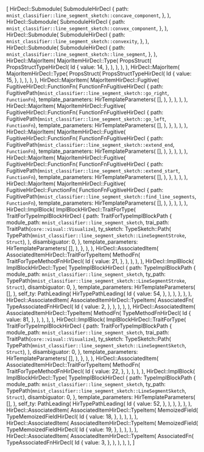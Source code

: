 [
    HirDecl::Submodule(
        SubmoduleHirDecl {
            path: `mnist_classifier::line_segment_sketch::concave_component`,
        },
    ),
    HirDecl::Submodule(
        SubmoduleHirDecl {
            path: `mnist_classifier::line_segment_sketch::convex_component`,
        },
    ),
    HirDecl::Submodule(
        SubmoduleHirDecl {
            path: `mnist_classifier::line_segment_sketch::convexity`,
        },
    ),
    HirDecl::Submodule(
        SubmoduleHirDecl {
            path: `mnist_classifier::line_segment_sketch::line_segment`,
        },
    ),
    HirDecl::MajorItem(
        MajorItemHirDecl::Type(
            PropsStruct(
                PropsStructTypeHirDecl(
                    Id {
                        value: 14,
                    },
                ),
            ),
        ),
    ),
    HirDecl::MajorItem(
        MajorItemHirDecl::Type(
            PropsStruct(
                PropsStructTypeHirDecl(
                    Id {
                        value: 15,
                    },
                ),
            ),
        ),
    ),
    HirDecl::MajorItem(
        MajorItemHirDecl::Fugitive(
            FugitiveHirDecl::FunctionFn(
                FunctionFnFugitiveHirDecl {
                    path: FugitivePath(`mnist_classifier::line_segment_sketch::go_right`, `FunctionFn`),
                    template_parameters: HirTemplateParameters(
                        [],
                    ),
                },
            ),
        ),
    ),
    HirDecl::MajorItem(
        MajorItemHirDecl::Fugitive(
            FugitiveHirDecl::FunctionFn(
                FunctionFnFugitiveHirDecl {
                    path: FugitivePath(`mnist_classifier::line_segment_sketch::go_left`, `FunctionFn`),
                    template_parameters: HirTemplateParameters(
                        [],
                    ),
                },
            ),
        ),
    ),
    HirDecl::MajorItem(
        MajorItemHirDecl::Fugitive(
            FugitiveHirDecl::FunctionFn(
                FunctionFnFugitiveHirDecl {
                    path: FugitivePath(`mnist_classifier::line_segment_sketch::extend_end`, `FunctionFn`),
                    template_parameters: HirTemplateParameters(
                        [],
                    ),
                },
            ),
        ),
    ),
    HirDecl::MajorItem(
        MajorItemHirDecl::Fugitive(
            FugitiveHirDecl::FunctionFn(
                FunctionFnFugitiveHirDecl {
                    path: FugitivePath(`mnist_classifier::line_segment_sketch::extend_start`, `FunctionFn`),
                    template_parameters: HirTemplateParameters(
                        [],
                    ),
                },
            ),
        ),
    ),
    HirDecl::MajorItem(
        MajorItemHirDecl::Fugitive(
            FugitiveHirDecl::FunctionFn(
                FunctionFnFugitiveHirDecl {
                    path: FugitivePath(`mnist_classifier::line_segment_sketch::find_line_segments`, `FunctionFn`),
                    template_parameters: HirTemplateParameters(
                        [],
                    ),
                },
            ),
        ),
    ),
    HirDecl::ImplBlock(
        ImplBlockHirDecl::TraitForType(
            TraitForTypeImplBlockHirDecl {
                path: TraitForTypeImplBlockPath {
                    module_path: `mnist_classifier::line_segment_sketch`,
                    trai_path: TraitPath(`core::visual::Visualize`),
                    ty_sketch: TypeSketch::Path(
                        TypePath(`mnist_classifier::line_segment_sketch::LineSegmentStroke`, `Struct`),
                    ),
                    disambiguator: 0,
                },
                template_parameters: HirTemplateParameters(
                    [],
                ),
            },
        ),
    ),
    HirDecl::AssociatedItem(
        AssociatedItemHirDecl::TraitForTypeItem(
            MethodFn(
                TraitForTypeMethodFnHirDecl(
                    Id {
                        value: 21,
                    },
                ),
            ),
        ),
    ),
    HirDecl::ImplBlock(
        ImplBlockHirDecl::Type(
            TypeImplBlockHirDecl {
                path: TypeImplBlockPath {
                    module_path: `mnist_classifier::line_segment_sketch`,
                    ty_path: TypePath(`mnist_classifier::line_segment_sketch::LineSegmentStroke`, `Struct`),
                    disambiguator: 0,
                },
                template_parameters: HirTemplateParameters(
                    [],
                ),
                self_ty: PathLeading(
                    HirTypePathLeading(
                        Id {
                            value: 54,
                        },
                    ),
                ),
            },
        ),
    ),
    HirDecl::AssociatedItem(
        AssociatedItemHirDecl::TypeItem(
            AssociatedFn(
                TypeAssociatedFnHirDecl(
                    Id {
                        value: 2,
                    },
                ),
            ),
        ),
    ),
    HirDecl::AssociatedItem(
        AssociatedItemHirDecl::TypeItem(
            MethodFn(
                TypeMethodFnHirDecl(
                    Id {
                        value: 81,
                    },
                ),
            ),
        ),
    ),
    HirDecl::ImplBlock(
        ImplBlockHirDecl::TraitForType(
            TraitForTypeImplBlockHirDecl {
                path: TraitForTypeImplBlockPath {
                    module_path: `mnist_classifier::line_segment_sketch`,
                    trai_path: TraitPath(`core::visual::Visualize`),
                    ty_sketch: TypeSketch::Path(
                        TypePath(`mnist_classifier::line_segment_sketch::LineSegmentSketch`, `Struct`),
                    ),
                    disambiguator: 0,
                },
                template_parameters: HirTemplateParameters(
                    [],
                ),
            },
        ),
    ),
    HirDecl::AssociatedItem(
        AssociatedItemHirDecl::TraitForTypeItem(
            MethodFn(
                TraitForTypeMethodFnHirDecl(
                    Id {
                        value: 22,
                    },
                ),
            ),
        ),
    ),
    HirDecl::ImplBlock(
        ImplBlockHirDecl::Type(
            TypeImplBlockHirDecl {
                path: TypeImplBlockPath {
                    module_path: `mnist_classifier::line_segment_sketch`,
                    ty_path: TypePath(`mnist_classifier::line_segment_sketch::LineSegmentSketch`, `Struct`),
                    disambiguator: 0,
                },
                template_parameters: HirTemplateParameters(
                    [],
                ),
                self_ty: PathLeading(
                    HirTypePathLeading(
                        Id {
                            value: 52,
                        },
                    ),
                ),
            },
        ),
    ),
    HirDecl::AssociatedItem(
        AssociatedItemHirDecl::TypeItem(
            MemoizedField(
                TypeMemoizedFieldHirDecl(
                    Id {
                        value: 18,
                    },
                ),
            ),
        ),
    ),
    HirDecl::AssociatedItem(
        AssociatedItemHirDecl::TypeItem(
            MemoizedField(
                TypeMemoizedFieldHirDecl(
                    Id {
                        value: 19,
                    },
                ),
            ),
        ),
    ),
    HirDecl::AssociatedItem(
        AssociatedItemHirDecl::TypeItem(
            AssociatedFn(
                TypeAssociatedFnHirDecl(
                    Id {
                        value: 3,
                    },
                ),
            ),
        ),
    ),
]